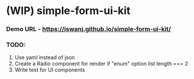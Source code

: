 # (WIP) simple-form-ui-kit

### Demo URL - https://iswanj.github.io/simple-form-ui-kit/

### TODO:
 01. Use yaml instead of json
 02. Create a Radio component for render if "enum" option list length === 2
 03. Write test for UI components
